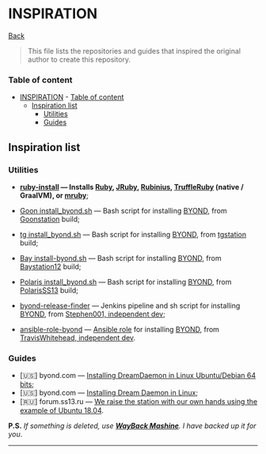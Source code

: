 
# INSPIRATION

[Back]

> This file lists the repositories and guides that inspired the original author to create this repository.

### Table of content

- [INSPIRATION](#inspiration)
		- [Table of content](#table-of-content)
	- [Inspiration list](#inspiration-list)
		- [Utilities](#utilities)
		- [Guides](#guides)

## Inspiration list

### Utilities

- **[ruby-install] — Installs [Ruby], [JRuby], [Rubinius], [TruffleRuby] (native / GraalVM), or
[mruby]**;

- [Goon install_byond.sh] — Bash script for installing [BYOND], from [Goonstation] build;
- [tg install_byond.sh] — Bash script for installing [BYOND], from [tgstation] build;
- [Bay install-byond.sh] — Bash script for installing [BYOND], from [Baystation12] build;
- [Polaris install_byond.sh] — Bash script for installing [BYOND], from [PolarisSS13] build;
- [byond-release-finder] — Jenkins pipeline and sh script for installing [BYOND], from [Stephen001, independent dev];
- [ansible-role-byond] — [Ansible role] for installing [BYOND], from [TravisWhitehead, independent dev].

### Guides

- [🇺🇸] byond.com — [Installing DreamDaemon in Linux Ubuntu/Debian 64 bits];
- [🇺🇸] byond.com — [Installing Dream Daemon in Linux];
- [🇷🇺] forum.ss13.ru — [We raise the station with our own hands using the example of Ubuntu 18.04].

**P.S.** *If something is deleted, use **[WayBack Mashine]**. I have backed up it for you*.

---

[Back]: ../README.md

[ruby-install]: https://github.com/postmodern/ruby-install
[Ruby]: http://www.ruby-lang.org/
[JRuby]: http://jruby.org/
[Rubinius]: http://rubini.us/
[TruffleRuby]: https://github.com/oracle/truffleruby
[mruby]: https://github.com/mruby/mruby#readme

[Goon install_byond.sh]: https://github.com/goonstation/goonstation/blob/master/tools/ci/install_byond.sh
[Goonstation]: https://github.com/goonstation/goonstation.git
[BYOND]: https://secure.byond.com/

[tg install_byond.sh]: https://github.com/tgstation/tgstation/blob/master/tools/ci/install_byond.sh
[tgstation]: https://github.com/tgstation/tgstation.git

[Bay install-byond.sh]: https://github.com/Baystation12/Baystation12/blob/dev/install-byond.sh
[Baystation12]: https://github.com/Baystation12/Baystation12.git

[Polaris install_byond.sh]: https://gitlab.com/Lorwp/PolarisSS13/-/blob/master/tools/travis/install_byond.sh
[PolarisSS13]: https://gitlab.com/Lorwp/PolarisSS13.git

[byond-release-finder]: https://github.com/BYOND/byond-release-finder
[Stephen001, independent dev]: https://github.com/Stephen001

[ansible-role-byond]: https://github.com/TravisWhitehead/ansible-role-byond
[Ansible role]: https://docs.ansible.com/ansible/latest/user_guide/playbooks_reuse_roles.html
[TravisWhitehead, independent dev]: https://github.com/TravisWhitehead

[Installing DreamDaemon in Linux Ubuntu/Debian 64 bits]: http://www.byond.com/forum/post/2097539
[Installing Dream Daemon in Linux]: http://www.byond.com/forum/post/724528
[We raise the station with our own hands using the example of Ubuntu 18.04]: https://forum.ss13.ru/index.php?showtopic=18752


[WayBack Mashine]: https://web.archive.org/
